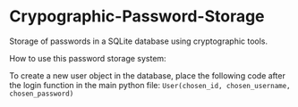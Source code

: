 # Crypographic-Password-Storage
Storage of passwords in a SQLite database using cryptographic tools.

How to use this password storage system:

To create a new user object in the database, place the following code after the login function in the main python file: ```User(chosen_id, chosen_username, chosen_password)```
